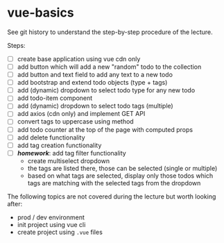 # vue-basics

See git history to understand the step-by-step procedure of the lecture.

Steps:
- [ ] create base application using vue cdn only
- [ ] add button which will add a new "random" todo to the collection
- [ ] add button and text field to add any text to a new todo
- [ ] add bootstrap and extend todo objects (type + tags)
- [ ] add (dynamic) dropdown to select todo type for any new todo
- [ ] add todo-item component
- [ ] add (dynamic) dropdown to select todo tags (multiple)
- [ ] add axios (cdn only) and implement GET API
- [ ] convert tags to uppercase using method
- [ ] add todo counter at the top of the page with computed props
- [ ] add delete functionality
- [ ] add tag creation functionality
- [ ] _**homework**_: add tag filter functionality
  - create multiselect dropdown
  - the tags are listed there, those can be selected (single or multiple)
  - based on what tags are selected, display only those todos which tags are matching with the selected tags from the dropdown

The following topics are not covered during the lecture but worth looking after:
- prod / dev environment
- init project using vue cli
- create project using `.vue` files